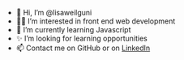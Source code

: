 - 👋 Hi, I’m @lisaweilguni
- 👩‍💻 I’m interested in front end web development
- 🌱 I’m currently learning Javascript
- ✨ I’m looking for learning opportunities
- 📫 Contact me on GitHub or on <a href="https://www.linkedin.com/in/lisa-weilguni-831800bb/">LinkedIn</a>

